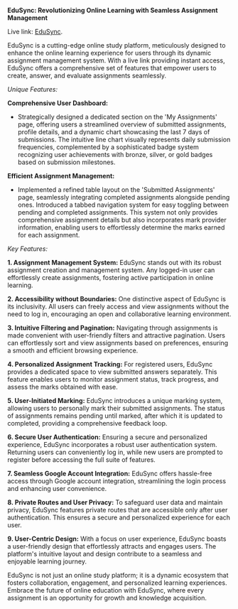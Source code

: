 **EduSync: Revolutionizing Online Learning with Seamless Assignment Management**

Live link: [EduSync](https://edusync-7a3f5.web.app/).

EduSync is a cutting-edge online study platform, meticulously designed to enhance the online learning experience for users through its dynamic assignment management system. With a live link providing instant access, EduSync offers a comprehensive set of features that empower users to create, answer, and evaluate assignments seamlessly.

*Unique Features:*

**Comprehensive User Dashboard:**
- Strategically designed a dedicated section on the 'My Assignments' page, offering users a streamlined overview of submitted assignments, profile details, and a dynamic chart showcasing the last 7 days of submissions. The intuitive line chart visually represents daily submission frequencies, complemented by a sophisticated badge system recognizing user achievements with bronze, silver, or gold badges based on submission milestones.

**Efficient Assignment Management:**
- Implemented a refined table layout on the 'Submitted Assignments' page, seamlessly integrating completed assignments alongside pending ones. Introduced a tabbed navigation system for easy toggling between pending and completed assignments. This system not only provides comprehensive assignment details but also incorporates mark provider information, enabling users to effortlessly determine the marks earned for each assignment.

*Key Features:*

**1. Assignment Management System:**
EduSync stands out with its robust assignment creation and management system. Any logged-in user can effortlessly create assignments, fostering active participation in online learning.

**2. Accessibility without Boundaries:**
One distinctive aspect of EduSync is its inclusivity. All users can freely access and view assignments without the need to log in, encouraging an open and collaborative learning environment.

**3. Intuitive Filtering and Pagination:**
Navigating through assignments is made convenient with user-friendly filters and attractive pagination. Users can effortlessly sort and view assignments based on preferences, ensuring a smooth and efficient browsing experience.

**4. Personalized Assignment Tracking:**
For registered users, EduSync provides a dedicated space to view submitted answers separately. This feature enables users to monitor assignment status, track progress, and assess the marks obtained with ease.

**5. User-Initiated Marking:**
EduSync introduces a unique marking system, allowing users to personally mark their submitted assignments. The status of assignments remains pending until marked, after which it is updated to completed, providing a comprehensive feedback loop.

**6. Secure User Authentication:**
Ensuring a secure and personalized experience, EduSync incorporates a robust user authentication system. Returning users can conveniently log in, while new users are prompted to register before accessing the full suite of features.

**7. Seamless Google Account Integration:**
EduSync offers hassle-free access through Google account integration, streamlining the login process and enhancing user convenience.

**8. Private Routes and User Privacy:**
To safeguard user data and maintain privacy, EduSync features private routes that are accessible only after user authentication. This ensures a secure and personalized experience for each user.

**9. User-Centric Design:**
With a focus on user experience, EduSync boasts a user-friendly design that effortlessly attracts and engages users. The platform's intuitive layout and design contribute to a seamless and enjoyable learning journey.

EduSync is not just an online study platform; it is a dynamic ecosystem that fosters collaboration, engagement, and personalized learning experiences. Embrace the future of online education with EduSync, where every assignment is an opportunity for growth and knowledge acquisition.